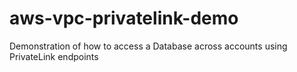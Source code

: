 # aws-vpc-privatelink-demo
Demonstration of how to access a Database across accounts using PrivateLink endpoints
